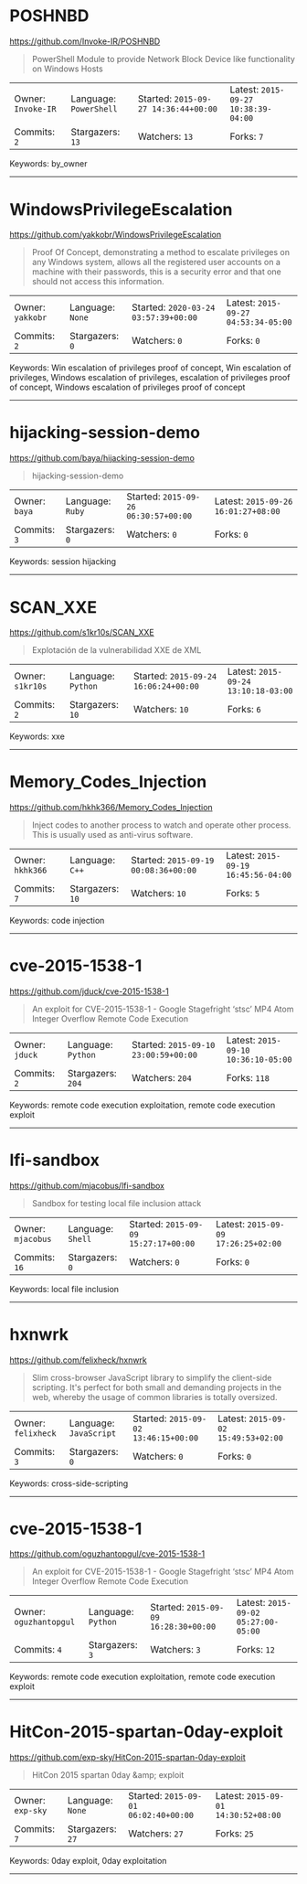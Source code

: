 # POSHNBD

https://github.com/Invoke-IR/POSHNBD
<blockquote>
PowerShell Module to provide Network Block Device like functionality on Windows Hosts
</blockquote>

<table><tr>
<tr><td>Owner: <code>Invoke-IR</code></td>
    <td>Language: <code>PowerShell</code></td>
    <td>Started: <code>2015-09-27 14:36:44+00:00</code></td>
    <td>Latest: <code>2015-09-27 10:38:39-04:00</code></td></tr>
<tr><td>Commits: <code>2</code></td>
    <td>Stargazers: <code>13</code></td>
    <td>Watchers: <code>13</code></td>
    <td>Forks: <code>7</code></td></tr>
</table>
Keywords: by_owner

---

# WindowsPrivilegeEscalation

https://github.com/yakkobr/WindowsPrivilegeEscalation
<blockquote>
Proof Of Concept, demonstrating a method to escalate privileges on any Windows system, allows all the registered user accounts on a machine with their passwords, this is a security error and that one should not access this information.
</blockquote>

<table><tr>
<tr><td>Owner: <code>yakkobr</code></td>
    <td>Language: <code>None</code></td>
    <td>Started: <code>2020-03-24 03:57:39+00:00</code></td>
    <td>Latest: <code>2015-09-27 04:53:34-05:00</code></td></tr>
<tr><td>Commits: <code>2</code></td>
    <td>Stargazers: <code>0</code></td>
    <td>Watchers: <code>0</code></td>
    <td>Forks: <code>0</code></td></tr>
</table>
Keywords: Win escalation of privileges proof of concept, Win escalation of privileges, Windows escalation of privileges, escalation of privileges proof of concept, Windows escalation of privileges proof of concept

---

# hijacking-session-demo

https://github.com/baya/hijacking-session-demo
<blockquote>
hijacking-session-demo
</blockquote>

<table><tr>
<tr><td>Owner: <code>baya</code></td>
    <td>Language: <code>Ruby</code></td>
    <td>Started: <code>2015-09-26 06:30:57+00:00</code></td>
    <td>Latest: <code>2015-09-26 16:01:27+08:00</code></td></tr>
<tr><td>Commits: <code>3</code></td>
    <td>Stargazers: <code>0</code></td>
    <td>Watchers: <code>0</code></td>
    <td>Forks: <code>0</code></td></tr>
</table>
Keywords: session hijacking

---

# SCAN_XXE

https://github.com/s1kr10s/SCAN_XXE
<blockquote>
Explotación de la vulnerabilidad XXE de XML
</blockquote>

<table><tr>
<tr><td>Owner: <code>s1kr10s</code></td>
    <td>Language: <code>Python</code></td>
    <td>Started: <code>2015-09-24 16:06:24+00:00</code></td>
    <td>Latest: <code>2015-09-24 13:10:18-03:00</code></td></tr>
<tr><td>Commits: <code>2</code></td>
    <td>Stargazers: <code>10</code></td>
    <td>Watchers: <code>10</code></td>
    <td>Forks: <code>6</code></td></tr>
</table>
Keywords: xxe

---

# Memory_Codes_Injection

https://github.com/hkhk366/Memory_Codes_Injection
<blockquote>
Inject codes to another process to watch and operate other process. This is usually used as anti-virus software.
</blockquote>

<table><tr>
<tr><td>Owner: <code>hkhk366</code></td>
    <td>Language: <code>C++</code></td>
    <td>Started: <code>2015-09-19 00:08:36+00:00</code></td>
    <td>Latest: <code>2015-09-19 16:45:56-04:00</code></td></tr>
<tr><td>Commits: <code>7</code></td>
    <td>Stargazers: <code>10</code></td>
    <td>Watchers: <code>10</code></td>
    <td>Forks: <code>5</code></td></tr>
</table>
Keywords: code injection

---

# cve-2015-1538-1

https://github.com/jduck/cve-2015-1538-1
<blockquote>
An exploit for CVE-2015-1538-1 - Google Stagefright ‘stsc’ MP4 Atom Integer Overflow Remote Code Execution
</blockquote>

<table><tr>
<tr><td>Owner: <code>jduck</code></td>
    <td>Language: <code>Python</code></td>
    <td>Started: <code>2015-09-10 23:00:59+00:00</code></td>
    <td>Latest: <code>2015-09-10 10:36:10-05:00</code></td></tr>
<tr><td>Commits: <code>2</code></td>
    <td>Stargazers: <code>204</code></td>
    <td>Watchers: <code>204</code></td>
    <td>Forks: <code>118</code></td></tr>
</table>
Keywords: remote code execution exploitation, remote code execution exploit

---

# lfi-sandbox

https://github.com/mjacobus/lfi-sandbox
<blockquote>
Sandbox for testing local file inclusion attack
</blockquote>

<table><tr>
<tr><td>Owner: <code>mjacobus</code></td>
    <td>Language: <code>Shell</code></td>
    <td>Started: <code>2015-09-09 15:27:17+00:00</code></td>
    <td>Latest: <code>2015-09-09 17:26:25+02:00</code></td></tr>
<tr><td>Commits: <code>16</code></td>
    <td>Stargazers: <code>0</code></td>
    <td>Watchers: <code>0</code></td>
    <td>Forks: <code>0</code></td></tr>
</table>
Keywords: local file inclusion

---

# hxnwrk

https://github.com/felixheck/hxnwrk
<blockquote>
Slim cross-browser JavaScript library to simplify the client-side scripting. It's perfect for both small and demanding projects in the web, whereby the usage of common libraries is totally oversized.
</blockquote>

<table><tr>
<tr><td>Owner: <code>felixheck</code></td>
    <td>Language: <code>JavaScript</code></td>
    <td>Started: <code>2015-09-02 13:46:15+00:00</code></td>
    <td>Latest: <code>2015-09-02 15:49:53+02:00</code></td></tr>
<tr><td>Commits: <code>3</code></td>
    <td>Stargazers: <code>0</code></td>
    <td>Watchers: <code>0</code></td>
    <td>Forks: <code>0</code></td></tr>
</table>
Keywords: cross-side-scripting

---

# cve-2015-1538-1

https://github.com/oguzhantopgul/cve-2015-1538-1
<blockquote>
An exploit for CVE-2015-1538-1 - Google Stagefright ‘stsc’ MP4 Atom Integer Overflow Remote Code Execution
</blockquote>

<table><tr>
<tr><td>Owner: <code>oguzhantopgul</code></td>
    <td>Language: <code>Python</code></td>
    <td>Started: <code>2015-09-09 16:28:30+00:00</code></td>
    <td>Latest: <code>2015-09-02 05:27:00-05:00</code></td></tr>
<tr><td>Commits: <code>4</code></td>
    <td>Stargazers: <code>3</code></td>
    <td>Watchers: <code>3</code></td>
    <td>Forks: <code>12</code></td></tr>
</table>
Keywords: remote code execution exploitation, remote code execution exploit

---

# HitCon-2015-spartan-0day-exploit

https://github.com/exp-sky/HitCon-2015-spartan-0day-exploit
<blockquote>
HitCon 2015 spartan 0day &amp;amp; exploit
</blockquote>

<table><tr>
<tr><td>Owner: <code>exp-sky</code></td>
    <td>Language: <code>None</code></td>
    <td>Started: <code>2015-09-01 06:02:40+00:00</code></td>
    <td>Latest: <code>2015-09-01 14:30:52+08:00</code></td></tr>
<tr><td>Commits: <code>7</code></td>
    <td>Stargazers: <code>27</code></td>
    <td>Watchers: <code>27</code></td>
    <td>Forks: <code>25</code></td></tr>
</table>
Keywords: 0day exploit, 0day exploitation

---

